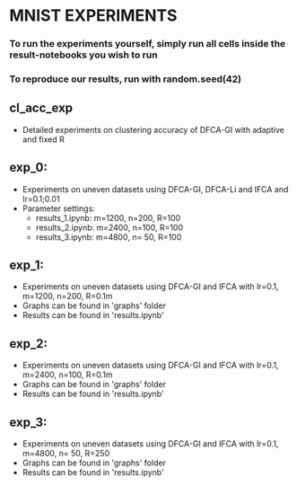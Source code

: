 # MNIST EXPERIMENTS
### To run the experiments yourself, simply run all cells inside the result-notebooks you wish to run

### To reproduce our results, run with random.seed(42)

## cl_acc_exp

- Detailed experiments on clustering accuracy of DFCA-GI with adaptive and fixed R

## exp_0:

- Experiments on uneven datasets using DFCA-GI, DFCA-Li and IFCA and lr=0.1;0.01
- Parameter settings: 
    - results_1.ipynb: m=1200, n=200, R=100
    - results_2.ipynb: m=2400, n=100, R=100
    - results_3.ipynb: m=4800, n= 50, R=100

## exp_1:

- Experiments on uneven datasets using DFCA-GI and IFCA with lr=0.1, m=1200, n=200, R=0.1m
- Graphs can be found in 'graphs' folder
- Results can be found in 'results.ipynb'

## exp_2:

- Experiments on uneven datasets using DFCA-GI and IFCA with lr=0.1, m=2400, n=100, R=0.1m
- Graphs can be found in 'graphs' folder
- Results can be found in 'results.ipynb'

## exp_3:

- Experiments on uneven datasets using DFCA-GI and IFCA with lr=0.1, m=4800, n= 50, R=250
- Graphs can be found in 'graphs' folder
- Results can be found in 'results.ipynb'
